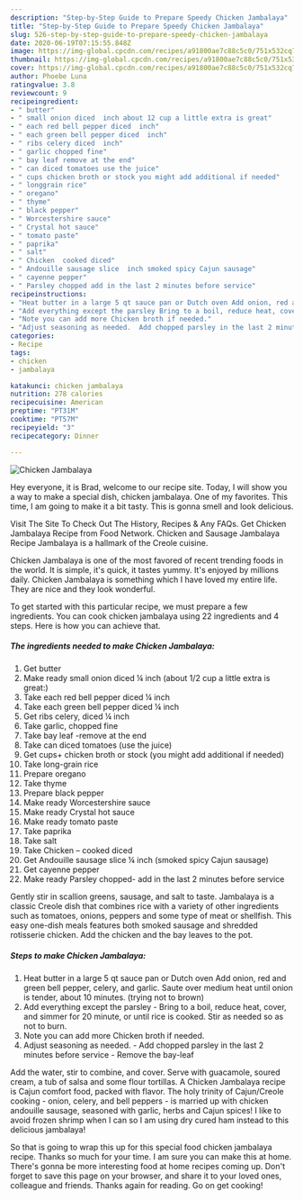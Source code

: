 ```yaml
---
description: "Step-by-Step Guide to Prepare Speedy Chicken Jambalaya"
title: "Step-by-Step Guide to Prepare Speedy Chicken Jambalaya"
slug: 526-step-by-step-guide-to-prepare-speedy-chicken-jambalaya
date: 2020-06-19T07:15:55.848Z
image: https://img-global.cpcdn.com/recipes/a91800ae7c88c5c0/751x532cq70/chicken-jambalaya-recipe-main-photo.jpg
thumbnail: https://img-global.cpcdn.com/recipes/a91800ae7c88c5c0/751x532cq70/chicken-jambalaya-recipe-main-photo.jpg
cover: https://img-global.cpcdn.com/recipes/a91800ae7c88c5c0/751x532cq70/chicken-jambalaya-recipe-main-photo.jpg
author: Phoebe Luna
ratingvalue: 3.8
reviewcount: 9
recipeingredient:
- " butter"
- " small onion diced  inch about 12 cup a little extra is great"
- " each red bell pepper diced  inch"
- " each green bell pepper diced  inch"
- " ribs celery diced  inch"
- " garlic chopped fine"
- " bay leaf remove at the end"
- " can diced tomatoes use the juice"
- " cups chicken broth or stock you might add additional if needed"
- " longgrain rice"
- " oregano"
- " thyme"
- " black pepper"
- " Worcestershire sauce"
- " Crystal hot sauce"
- " tomato paste"
- " paprika"
- " salt"
- " Chicken  cooked diced"
- " Andouille sausage slice  inch smoked spicy Cajun sausage"
- " cayenne pepper"
- " Parsley chopped add in the last 2 minutes before service"
recipeinstructions:
- "Heat butter in a large 5 qt sauce pan or Dutch oven Add onion, red and green bell pepper, celery, and garlic. Saute over medium heat until onion is tender, about 10 minutes. (trying not to brown)"
- "Add everything except the parsley Bring to a boil, reduce heat, cover, and simmer for 20 minute, or until rice is cooked. Stir as needed so as not to burn."
- "Note you can add more Chicken broth if needed."
- "Adjust seasoning as needed.  Add chopped parsley in the last 2 minutes before service Remove the bay-leaf"
categories:
- Recipe
tags:
- chicken
- jambalaya

katakunci: chicken jambalaya 
nutrition: 278 calories
recipecuisine: American
preptime: "PT31M"
cooktime: "PT57M"
recipeyield: "3"
recipecategory: Dinner

---
```



![Chicken Jambalaya](https://img-global.cpcdn.com/recipes/a91800ae7c88c5c0/751x532cq70/chicken-jambalaya-recipe-main-photo.jpg)

Hey everyone, it is Brad, welcome to our recipe site. Today, I will show you a way to make a special dish, chicken jambalaya. One of my favorites. This time, I am going to make it a bit tasty. This is gonna smell and look delicious.

Visit The Site To Check Out The History, Recipes &amp; Any FAQs. Get Chicken Jambalaya Recipe from Food Network. Chicken and Sausage Jambalaya Recipe Jambalaya is a hallmark of the Creole cuisine.

Chicken Jambalaya is one of the most favored of recent trending foods in the world. It is simple, it's quick, it tastes yummy. It's enjoyed by millions daily. Chicken Jambalaya is something which I have loved my entire life. They are nice and they look wonderful.


To get started with this particular recipe, we must prepare a few ingredients. You can cook chicken jambalaya using 22 ingredients and 4 steps. Here is how you can achieve that.

<!--inarticleads1-->

##### The ingredients needed to make Chicken Jambalaya:

1. Get  butter
1. Make ready  small onion diced ¼ inch (about 1/2 cup a little extra is great:)
1. Take  each red bell pepper diced ¼ inch
1. Take  each green bell pepper diced ¼ inch
1. Get  ribs celery, diced ¼ inch
1. Take  garlic, chopped fine
1. Take  bay leaf -remove at the end
1. Take  can diced tomatoes (use the juice)
1. Get  cups+ chicken broth or stock (you might add additional if needed)
1. Take  long-grain rice
1. Prepare  oregano
1. Take  thyme
1. Prepare  black pepper
1. Make ready  Worcestershire sauce
1. Make ready  Crystal hot sauce
1. Make ready  tomato paste
1. Take  paprika
1. Take  salt
1. Take  Chicken – cooked diced
1. Get  Andouille sausage slice ¼ inch (smoked spicy Cajun sausage)
1. Get  cayenne pepper
1. Make ready  Parsley chopped- add in the last 2 minutes before service


Gently stir in scallion greens, sausage, and salt to taste. Jambalaya is a classic Creole dish that combines rice with a variety of other ingredients such as tomatoes, onions, peppers and some type of meat or shellfish. This easy one-dish meals features both smoked sausage and shredded rotisserie chicken. Add the chicken and the bay leaves to the pot. 

<!--inarticleads2-->

##### Steps to make Chicken Jambalaya:

1. Heat butter in a large 5 qt sauce pan or Dutch oven Add onion, red and green bell pepper, celery, and garlic. Saute over medium heat until onion is tender, about 10 minutes. (trying not to brown)
1. Add everything except the parsley - Bring to a boil, reduce heat, cover, and simmer for 20 minute, or until rice is cooked. Stir as needed so as not to burn.
1. Note you can add more Chicken broth if needed.
1. Adjust seasoning as needed.  - Add chopped parsley in the last 2 minutes before service - Remove the bay-leaf


Add the water, stir to combine, and cover. Serve with guacamole, soured cream, a tub of salsa and some flour tortillas. A Chicken Jambalaya recipe is Cajun comfort food, packed with flavor. The holy trinity of Cajun/Creole cooking - onion, celery, and bell peppers - is married up with chicken andouille sausage, seasoned with garlic, herbs and Cajun spices! I like to avoid frozen shrimp when I can so I am using dry cured ham instead to this delicious jambalaya! 

So that is going to wrap this up for this special food chicken jambalaya recipe. Thanks so much for your time. I am sure you can make this at home. There's gonna be more interesting food at home recipes coming up. Don't forget to save this page on your browser, and share it to your loved ones, colleague and friends. Thanks again for reading. Go on get cooking!
